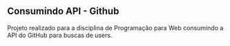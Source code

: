 ## Consumindo API - Github
Projeto realizado para a disciplina de Programação para Web consumindo a API do GitHub para buscas de users.
